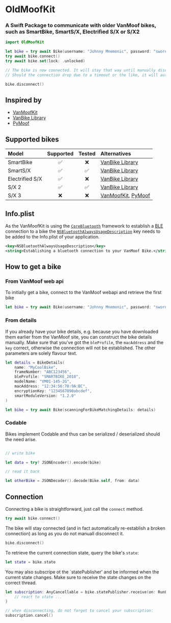 # OldMoofKit

### A Swift Package to communicate with older VanMoof bikes, such as SmartBike, SmartS/X, Electrified S/X or S/X2

```swift
import OldMoofKit

let bike = try await Bike(username: "Johnny Mnemonic", password: "swordfish") // queries the vanmoof web api
try await bike.connect()
try await bike.set(lock: .unlocked)

// The bike is now connected. It will stay that way until manually disconnected.
// Should the connection drop due to a timeout or the like, it will automatically get restored.

bike.disconnect()
```

## Inspired by

* [VanMoofKit](https://github.com/SvenTiigi/VanMoofKit)
* [VanBike Library](https://github.com/Poket-Jony/vanbike-lib/tree/main)
* [PyMoof](https://github.com/quantsini/pymoof/tree/main)

## Supported bikes

Model           | Supported          | Tested              | Alternatives
:-------------- | :----------------: | :-----------------: | :-------------
SmartBike       | :white_check_mark: |  :x:                | [VanBike Library](https://github.com/Poket-Jony/vanbike-lib/tree/main)
SmartS/X        | :white_check_mark: |  :white_check_mark: | [VanBike Library](https://github.com/Poket-Jony/vanbike-lib/tree/main)
Electrified S/X | :white_check_mark: |  :x:                | [VanBike Library](https://github.com/Poket-Jony/vanbike-lib/tree/main)
S/X 2           | :white_check_mark: |  :white_check_mark: | [VanBike Library](https://github.com/Poket-Jony/vanbike-lib/tree/main)
S/X 3           |  :x:               |  :x:                | [VanMoofKit](https://github.com/SvenTiigi/VanMoofKit), [PyMoof](https://github.com/quantsini/pymoof/tree/main)


## Info.plist

As the VanMoofKit is using the [`CoreBluetooth`](https://developer.apple.com/documentation/corebluetooth) framework to establish a [BLE](https://wikipedia.org/wiki/Bluetooth_Low_Energy) connection to a bike the [`NSBluetoothAlwaysUsageDescription`](https://developer.apple.com/documentation/bundleresources/information_property_list/nsbluetoothalwaysusagedescription) key needs to be added to the Info.plist of your application.

```xml
<key>NSBluetoothAlwaysUsageDescription</key>
<string>Establishing a bluetooth connection to your VanMoof Bike.</string>
```

## How to get a bike

### From VanMoof web api

To initially get a bike, connect to the VanMoof webapi and retrieve the first bike

```swift
let bike = try await Bike(username: "Johnny Mnemonic", password: "swordfish")
```

### From details

If you already have your bike details, e.g. because you have downloaded them earlier from the VanMoof site, you can construct the bike details manually.
Make sure that you've got the `bleProfile`, the `macAddress` and the `key` correct, otherwise the connection will not be established. The other parameters are solely flavour text.

```swift
let details = BikeDetails(
    name: "MyCoolBike",
    frameNumber: "ABC123456",
    bleProfile: "SMARTBIKE_2018",
    modelName: "VM01-145-2G",
    macAddress: "12:34:56:78:9A:BC",
    encryptionKey: "1234567890abcdef",
    smartModuleVersion: "1.2.0"
)

let bike = try await Bike(scanningForBikeMatchingDetails: details)
```

### Codable

Bikes implement Codable and thus can be serialized / deserialized should the need arise.

```swift

// write bike

let data = try? JSONEncoder().encode(bike)

// read it back

let otherBike = JSONDecoder().decode(Bike.self, from: data)
```


## Connection

Connecting a bike is straightforward, just call the `connect` method. 

```swift
try await bike.connect()
```

The bike will stay connected (and in fact automatically re-establish a broken connection) as long as you do not manuall disconnect it.

```swift
bike.disconnect()
```

To retrieve the current connection state, query the bike's `state`:

```swift
let state = bike.state
```

You may also subscripe ot the `statePublisher' and be informed when the current state changes. Make sure to receive the state changes on the correct thread.

```swift
let subscription: AnyCancellable = bike.statePublisher.receive(on: RunLoop.main).sink { state in
    // react to state ...
}

// when disconnecting, do not forget to cancel your subscription:
subscription.cancel()
```





